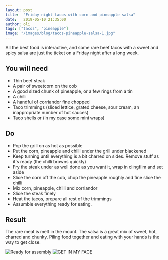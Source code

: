 ```yaml
---
layout: post
title:  "Friday night tacos with corn and pineapple salsa"
date:   2019-05-10 21:35:00
author: oli
tags: ["tacos", "pineapple"]
image: "/images/blog/tacos-pineapple-salsa-1.jpg"
---
```


All the best food is interactive, and some rare beef tacos with a sweet and spicy salsa are just the ticket on a Friday night after a long week.

## You will need

* Thin beef steak
* A pair of sweetcorn on the cob
* A good sized chunk of pineapple, or a few rings from a tin
* A chilli
* A handful of corriandor fine chopped
* Taco trimmings (sliced lettice, grated cheese, sour cream, an inappropriate number of hot sauces)
* Taco shells or (in my case some mini wraps)


## Do

* Pop the grill on as hot as possible
* Put the corn, pineapple and chilli under the grill under blackened
* Keep turning until everything is a bit charred on sides.  Remove stuff as it's ready (the chilli browns quickly)
* Fry the steak under as well done as you want it, wrap in clingfilm and set aside
* Slice the corn off the cob, chop the pineapple roughly and fine slice the chilli
* Mix corn, pineapple, chilli and corriandor 
* Slice the steak finely
* Heat the tacos, prepare all rest of the trimmings
* Assumble everything ready for eating.


## Result

The rare meat is melt in the mount.  The salsa is a great mix of sweet, hot, charred and chunky.  Piling food together and eating with your hands is the way to get close.

![Ready for assembly](/images/blog/tacos-pineapple-salsa-1.jpg)
![GET IN MY FACE](/images/blog/tacos-pineapple-salsa-2.jpg)
